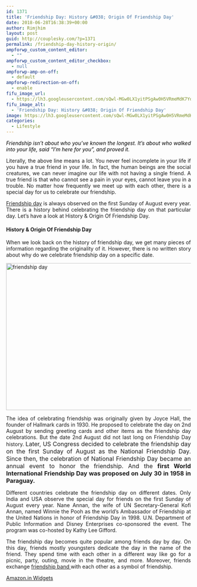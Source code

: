 ```yaml
---
id: 1371
title: 'Friendship Day: History &#038; Origin Of Friendship Day'
date: 2018-06-28T16:38:39+00:00
author: Rimjhim
layout: post
guid: http://couplesky.com/?p=1371
permalink: /friendship-day-history-origin/
ampforwp_custom_content_editor:
  - ""
ampforwp_custom_content_editor_checkbox:
  - null
ampforwp-amp-on-off:
  - default
ampforwp-redirection-on-off:
  - enable
fifu_image_url:
  - https://lh3.googleusercontent.com/sQwl-MGw0LX1yitPSgAw0H5VRmeMdK7YdalVz-Fk3Zl9biAncKwqWpsZ7WIpUc-yv4DgJhkPLlVZJ-LMrzo_h5jHOAWkzKKWVtBYx9xUv6PHICOjuyiLRKIXXBRozimMU_Sew0_WvnfT-hlR0UQzSmf2RDFtYIy-iEUItnLT20-XXoaoWwCOg9ve9FDbox1XDippQfIZhepVHnqCMKfXNWimuGSZnFIbD1sHNUf3c4M7jf-0BXKCbyQ2B1LhfAWxQNJqIeP4lvs0PC3NqJ1jUvxvHenvW2c40ULcnV1ljGffuMx0PZe8u3yqL-pxiKNLysFt4gOFFIv6i-ynUSdx1vN8gU4hrt48W-9ykbMaV1MIanDy64yJBp-jhNKX2zqYaeZ1bQcEBFrG7CZ9O87kNzetL_2iQzCl2ZB6cmIUUhNzKT5u7r0bgkwc56JCYlCd21s8t1N88zC5opfSlbAiqTEQNca25NUvCvPFlw5uv8guqhmDJH1A-9dlK5UjQVyB11qk7ubJ76wgTCsNS5A7zb4BxtqixERmTB50ipS9vPTRBcuFZfq_FoELrgQaie-CaGzbxW8Vo11dS3NUzBrA13p5PTE60e9_GP5ag86XDCPikt-P-XqzLunmvbjummaoJ9Ynjb8FobKNsky4_Za_r6k6bNsMrr9j=w640-h360-no
fifu_image_alt:
  - 'Friendship Day: History &#038; Origin Of Friendship Day'
image: https://lh3.googleusercontent.com/sQwl-MGw0LX1yitPSgAw0H5VRmeMdK7YdalVz-Fk3Zl9biAncKwqWpsZ7WIpUc-yv4DgJhkPLlVZJ-LMrzo_h5jHOAWkzKKWVtBYx9xUv6PHICOjuyiLRKIXXBRozimMU_Sew0_WvnfT-hlR0UQzSmf2RDFtYIy-iEUItnLT20-XXoaoWwCOg9ve9FDbox1XDippQfIZhepVHnqCMKfXNWimuGSZnFIbD1sHNUf3c4M7jf-0BXKCbyQ2B1LhfAWxQNJqIeP4lvs0PC3NqJ1jUvxvHenvW2c40ULcnV1ljGffuMx0PZe8u3yqL-pxiKNLysFt4gOFFIv6i-ynUSdx1vN8gU4hrt48W-9ykbMaV1MIanDy64yJBp-jhNKX2zqYaeZ1bQcEBFrG7CZ9O87kNzetL_2iQzCl2ZB6cmIUUhNzKT5u7r0bgkwc56JCYlCd21s8t1N88zC5opfSlbAiqTEQNca25NUvCvPFlw5uv8guqhmDJH1A-9dlK5UjQVyB11qk7ubJ76wgTCsNS5A7zb4BxtqixERmTB50ipS9vPTRBcuFZfq_FoELrgQaie-CaGzbxW8Vo11dS3NUzBrA13p5PTE60e9_GP5ag86XDCPikt-P-XqzLunmvbjummaoJ9Ynjb8FobKNsky4_Za_r6k6bNsMrr9j=w640-h360-no
categories:
  - Lifestyle
---
```

<div style="text-align: justify;">
  <em><span style="color: #000000;">
  
  <div class="su-quote su-quote-style-default">
    <div class="su-quote-inner su-clearfix">
      Friendship isn’t about who you’ve known the longest. It’s about who walked into your life, said “I’m here for you”, and proved it.
    </div>
  </div></span></em>
</div>

<p style="text-align: justify;">
  Literally, the above line means a lot. You never feel incomplete in your life if you have a true friend in your life. In fact, the human beings are the social creatures, we can never imagine our life with not having a single friend. A true friend is that who cannot see a pain in your eyes, cannot leave you in a trouble. No matter how frequently we meet up with each other, there is a special day for us to celebrate our friendship.
</p>

<p style="text-align: justify;">
  <a href="http://couplesky.com/friendship-day-different-countries/" target="_blank" rel="noopener">Friendship day</a> is always observed on the first Sunday of August every year. There is a history behind celebrating the friendship day on that particular day. Let&#8217;s have a look at History & Origin Of Friendship Day.
</p>

<h4 style="text-align: justify;">
  History & Origin Of Friendship Day
</h4>

<p style="text-align: justify;">
  When we look back on the history of friendship day, we get many pieces of information regarding the originality of it. However, there is no written story about why do we celebrate friendship day on a specific date.
</p>

<p style="text-align: justify;">
  <img class="alignnone size-medium" src="https://lh3.googleusercontent.com/VFm-rA9puWf6xpoOG6vT-1d7bHA_m1YOsm8ydLBBDtLGiuqXChgdU-NTbiynGFNMOPjwFqEku-lywmRquqV-edI44I22LaBHZHTsL9AeVRnaWAk37D2B-qvqTaYv6uRpf4BOwi31CgrEK2bnFWzjq2bQ8ButpJl1PcmUHWgPlYtrwfrDk7u69kQ2yWV-uUV1URZYM1sni5SrwwvurqW7nKTjsTWPRBsbnf4dASH2ObmagBu7_ukVbXjzDaVU3EhZIDekIhxmYbvj73zovg2q-kLRzo4ePK2n0OYRydaqUbOZvXU0rAK7eZhh3OZzZFDww9lHWRzEOuPmxWUbMFf5IF00_LUN90MAUTljXYHXTxi8yQslwgbYYAYgOSYziDAkUivlsDkQ5xjRtpM8pJC9v5Q74AweSJpwkstTslw8wImc2-6eE0Rb_LxuwZLEe06f849785W7RTCT8fRGvBl_G6_lsyiz4KeNlTfolMPb9k4AjU7xyG6_UJmO2TzXxNCe_lZ7I-Od0DD1VKtbGcU8UNBzeAx6jQn61rklt4BG0tFHOx7zayhA_oENVti62vzLRGjiTLvc4XsnAHFEgH7FW_c_Fm7H-Ic7dxnxhdDbvEsooof-9AlmrKeCgMlSiqW1Rif67-jKowVOzi-0Kt9bp7--10zpUtfu=w651-h400-no" alt="friendship day" width="651" height="400" />
</p>

<p style="text-align: justify;">
  The idea of celebrating friendship was originally given by Joyce Hall, the founder of Hallmark cards in 1930. He proposed to celebrate the day on 2nd August by sending greeting cards and other items as the friendship day celebrations. But the date 2nd August did not last long on Friendship Day history. <span style="font-size: 16px;">Later, US Congress decided to celebrate the friendship day on the first Sunday of August as the National Friendship Day. Since then, the celebration of National Friendship Day became an annual event to honor the friendship. And the </span><strong style="font-size: 16px;">first World International Friendship Day was proposed on July 30 in 1958 in Paraguay.</strong>
</p>

<p style="text-align: justify;">
  Different countries celebrate the friendship day on different dates. Only India and USA observe the special day for friends on the first Sunday of August every year. Nane Annan, the wife of UN Secretary-General Kofi Annan, named Winnie the Pooh as the world&#8217;s Ambassador of Friendship at the United Nations in honor of Friendship Day in 1998. U.N. Department of Public Information and Disney Enterprises co-sponsored the event. The program was co-hosted by Kathy Lee Gifford.
</p>

<p style="text-align: justify;">
  The friendship day becomes quite popular among friends day by day. On this day, friends mostly youngsters dedicate the day in the name of the friend. They spend time with each other in a different way like go for a picnic, party, outing, movie in the theatre, and more. Moreover, friends exchange <a href="https://www.amazon.in/gp/product/B01LYIVY0Y/ref=as_li_tl?ie=UTF8&tag=couplesky-21&camp=3638&creative=24630&linkCode=as2&creativeASIN=B01LYIVY0Y&linkId=574e94e09edfb0699352e1856ae9043f" target="_blank" rel="noopener">friendship band </a>with each other as a symbol of friendship.
</p>

<p style="text-align: justify;">
  <noscript>
    <A rel="nofollow" HREF="//ws-in.amazon-adsystem.com/widgets/q?rt=tf_mfw&#038;ServiceVersion=20070822&#038;MarketPlace=IN&#038;ID=V20070822%2FIN%2Fcouplesky-21%2F8001%2Ff6ef1167-3f01-4b32-9634-27f2d133bef5&#038;Operation=NoScript">Amazon.in Widgets</A>
  </noscript>
</p>

<p style="text-align: justify;">
  <p style="text-align: justify;">